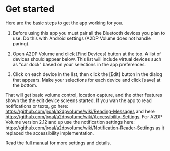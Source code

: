 # Get started

Here are the basic steps to get the app working for you.

1. Before using this app you must pair all the Bluetooth devices you plan to use.  Do this with Android settings (A2DP Volume does not handle paring).

2. Open A2DP Volume and click [Find Devices] button at the top.  A list of devices should appear below.  This list will include virtual devices such as "car dock" based on your selections in the app preferences.

3. Click on each device in the list, then click the [Edit] button in the dialog that appears. Make your selections for each device and click [save] at the bottom.  

That will get basic volume control, location capture, and the other features shown the the edit device screens started.  If you wan the app to read notifications or texts, go here: https://github.com/jroal/a2dpvolume/wiki/Reading-Messages and here https://github.com/jroal/a2dpvolume/wiki/Accessibility-Settings.  For A2DP Volume version 2.12 and up use the notification settings here: https://github.com/jroal/a2dpvolume/wiki/Notification-Reader-Settings as it replaced the accessibility implementation.  

Read the [full manual](https://github.com/jroal/a2dpvolume/wiki/Manual) for more settings and details.